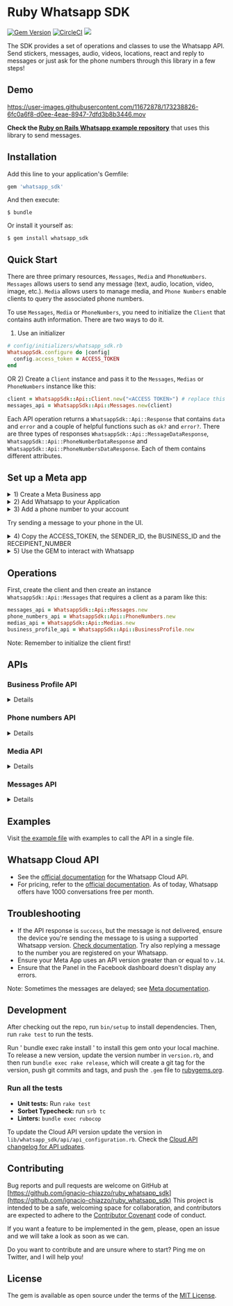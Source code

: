 # Ruby Whatsapp SDK
[![Gem Version](https://badge.fury.io/rb/whatsapp_sdk.svg)](https://badge.fury.io/rb/whatsapp_sdk)
[![CircleCI](https://circleci.com/gh/circleci/circleci-docs.svg?style=svg)](https://circleci.com/gh/ignacio-chiazzo/ruby_whatsapp_sdk)
<a href="https://codeclimate.com/github/ignacio-chiazzo/ruby_whatsapp_sdk/maintainability"><img src="https://api.codeclimate.com/v1/badges/169cce95450272e4ad7d/maintainability" /></a>

The SDK provides a set of operations and classes to use the Whatsapp API.
Send stickers, messages, audio, videos, locations, react and reply to messages or just ask for the phone numbers through this library in a few steps!


## Demo

https://user-images.githubusercontent.com/11672878/173238826-6fc0a6f8-d0ee-4eae-8947-7dfd3b8b3446.mov

**Check the [Ruby on Rails Whatsapp example repository](https://github.com/ignacio-chiazzo/ruby_on_rails_whatsapp_example)** that uses this library to send messages.

## Installation

Add this line to your application's Gemfile:

```ruby
gem 'whatsapp_sdk'
```

And then execute:

    $ bundle

Or install it yourself as:

    $ gem install whatsapp_sdk

## Quick Start

There are three primary resources, `Messages`, `Media` and `PhoneNumbers`. `Messages` allows users to send any message (text, audio, location, video, image, etc.). `Media` allows users to manage media, and `Phone Numbers` enable clients to query the associated phone numbers.

To use `Messages`, `Media` or `PhoneNumbers`, you need to initialize the `Client` that contains auth information. There are two ways to do it.

1) Use an initializer
  
```ruby
# config/initializers/whatsapp_sdk.rb
WhatsappSdk.configure do |config|
  config.access_token = ACCESS_TOKEN
end
```
OR 2) Create a `Client` instance and pass it to the `Messages`, `Medias` or `PhoneNumbers` instance like this:

```ruby
client = WhatsappSdk::Api::Client.new("<ACCESS TOKEN>") # replace this with a valid access token
messages_api = WhatsappSdk::Api::Messages.new(client)
```

Each API operation returns a `WhatsappSdk::Api::Response` that contains `data` and `error` and a couple of helpful functions such as `ok?` and `error?`. There are three types of responses `WhatsappSdk::Api::MessageDataResponse`, `WhatsappSdk::Api::PhoneNumberDataResponse` and `WhatsappSdk::Api::PhoneNumbersDataResponse`. Each of them contains different attributes.

## Set up a Meta app

<details><summary>1) Create a Meta Business app </summary>
<img width="1063" alt="Screen Shot 2022-09-05 at 11 03 47 AM" src="https://user-images.githubusercontent.com/11672878/188477795-4745a71a-a4b5-41e2-bef1-e41d3060e02b.png">
</details>

<details><summary>2) Add Whatsapp to your Application</summary>
<img width="1087" alt="Screen Shot 2022-09-05 at 11 05 43 AM" src="https://user-images.githubusercontent.com/11672878/188478100-98b3bf0a-fec7-4ea1-a492-aeb90a6b06bd.png">
</details>

<details><summary>3) Add a phone number to your account</summary>
<img width="972" alt="Screen Shot 2022-09-05 at 11 09 22 AM" src="https://user-images.githubusercontent.com/11672878/188478741-8a6105e8-2776-4493-bba9-05a62082a5aa.png">
</details>

Try sending a message to your phone in the UI.

<details><summary>4) Copy the ACCESS_TOKEN, the SENDER_ID, the BUSINESS_ID and the RECEIPIENT_NUMBER</summary>
<img width="1010" alt="Screen Shot 2022-09-05 at 11 13 24 AM" src="https://user-images.githubusercontent.com/11672878/188480634-369f8de1-b851-4735-86de-f49e96f78d8c.png">
</details>

</details>

<details><summary>5) Use the GEM to interact with Whatsapp</summary>

Example: 
1) Install the gem by running `gem install whatsapp_sdk` in the gem.
2) Open the irb terminal by running `irb` 
3) `require "whatsapp_sdk"` 
4) Set up the `ACCESS_TOKEN`, the `SENDER_ID`, the `BUSINESS_ID` and the `RECEIPIENT_NUMBER` in variables.

```ruby
ACCESS_TOKEN = "EAAZAvvr0DZBs0BABRLF8zohP5Epc6pyNu"
BUSINESS_ID = 1213141516171819
SENDER_ID = 1234567891011
RECIPIENT_NUMBER = 12398765432
```

5) Configure the Client by running 

```ruby
WhatsappSdk.configure do |config|
  config.access_token = ACCESS_TOKEN
end
```

6) Try the Phone Numbers API or Messages API

Phone Numbers API
```ruby
phone_numbers_api = WhatsappSdk::Api::PhoneNumbers.new
registered_number = phone_numbers_api.registered_number(SENDER_ID)
```

Messages API
```ruby
messages_api = WhatsappSdk::Api::Messages.new
message_sent = messages_api.send_text(sender_id: SENDER_ID, recipient_number: RECIPIENT_NUMBER,
                                      message: "Hey there! it's Whatsapp Ruby SDK")
```

Check the [example.rb file](https://github.com/ignacio-chiazzo/ruby_whatsapp_sdk/blob/main/example.rb) for more examples.

</details>

## Operations
First, create the client and then create an instance `WhatsappSdk::Api::Messages` that requires a client as a param like this:

```ruby
messages_api = WhatsappSdk::Api::Messages.new
phone_numbers_api = WhatsappSdk::Api::PhoneNumbers.new
medias_api = WhatsappSdk::Api::Medias.new
business_profile_api = WhatsappSdk::Api::BusinessProfile.new
```

Note: Remember to initialize the client first!

## APIs

### Business Profile API
<details>

Get the details of your business
```ruby
business_profile = business_profile_api.details(123456)
```

Update the details of your business
```ruby
business_profile_api.update(phone_number_id: SENDER_ID, params: { about: "A very cool business" } )
```
</details>

### Phone numbers API

<details>

Get the list of phone numbers registered
```ruby
phone_numbers_api.registered_numbers(123456) # accepts a business_id
```

Get the a phone number by id
```ruby
phone_numbers_api.registered_numbers(123456) # accepts a phone_number_id
```

Register a phone number
```ruby
phone_numbers_api.register_number(phone_number_id, pin)
```

Deregister a phone number
```ruby
phone_numbers_api.deregister_number(phone_number_id)
```
</details>

### Media API
<details>

Upload a media
```ruby
medias_api.upload(sender_id: SENDER_ID, file_path: "tmp/whatsapp.png", type: "image/png")
```

Get a media
```ruby
media = medias_api.media(media_id: MEDIA_ID)
```

Download media
```ruby
medias_api.download(url: MEDIA_URL, file_path: 'tmp/downloaded_whatsapp.png', media_type: "image/png")
```

Delete a media
```ruby
medias_api.delete(media_id: MEDIA_ID)
```

</details>

### Messages API
<details>

**Send a text message**

```ruby
messages_api.send_text(sender_id: 1234, recipient_number: 112345678, message: "hola")
```

**Read a message**
```ruby
messages_api.read_message(sender_id: 1234, message_id: "wamid.HBgLMTM0M12345678910=")
```

Note: To get the `message_id` you can set up [Webhooks](https://developers.facebook.com/docs/whatsapp/cloud-api/webhooks/components) that will listen and fire an event when a message is received.

**Send a reaction to message**
To send a reaction to a message, you need to obtain the mssage id and look for the emoji's unicode you want to use.

```ruby
messages_api.send_reaction(sender_id: 123_123, recipient_number: 56_789, message_id: "12345", emoji: "\u{1f550}")

messages_api.send_reaction(sender_id: 123_123, recipient_number: 56_789, message_id: "12345", emoji: "⛄️")
```

**Reply to a message**
To reply to a message, just include the id of the message in the `messages_api` methods. For example, to reply to a text message include the following:

```ruby
messages_api.send_text(sender_id: 123_123, recipient_number: 56_789, message: "I'm a reply", message_id: "wamid.1234")
```

**Send a location message**

```ruby
messages_api.send_location(
  sender_id: 123123, recipient_number: 56789,
  longitude: 45.4215, latitude: 75.6972, name: "nacho", address: "141 cooper street"
)
```

**Send an image message**
It could use a link or an image_id.
```ruby
# with a link
messages_api.send_image(
  sender_id: 123123, recipient_number: 56789, link: "image_link", caption: "Ignacio Chiazzo Profile"
)

# with an image id
messages_api.send_image(
  sender_id: 123123, recipient_number: 56789, image_id: "1234", caption: "Ignacio Chiazzo Profile"
)
```

**Send an audio message**
It could use a link or an audio_id.
```ruby
# with a link
messages_api.send_audio(sender_id: 123123, recipient_number: 56789, link: "audio_link")

# with an audio id
messages_api.send_audio(sender_id: 123123, recipient_number: 56789, audio_id: "1234")
```

**Send a document message**
It could use a link or a document_id.
```ruby
# with a link
messages_api.send_document(
  sender_id: 123123, recipient_number: 56789, link: "document_link", caption: "Ignacio Chiazzo"
)

# with a document id
messages_api.send_document(
  sender_id: 123123, recipient_number: 56789, document_id: "1234", caption: "Ignacio Chiazzo"
)
```

**Send a sticker message**
It could use a link or a sticker_id.
```ruby
# with a link
messages_api.send_sticker(sender_id: 123123, recipient_number: 56789, link: "link")

# with a sticker_id
messages_api.send_sticker(sender_id: 123123, recipient_number: 56789, sticker_id: "1234")
```

**Send contacts message**
To send a contact, you need to create a Contact instance object that contain objects embedded like `addresses`, `birthday`, `emails`, `name`, `org`. See this [guide](/test/contact_helper.rb) to learn how to create contacts objects.

```ruby
contacts = [create_contact(params)]
messages_api.send_contacts(sender_id: 123123, recipient_number: 56789, contacts: contacts)
```

Alernative, you could pass a plain json like this:
```ruby
messages_api.send_contacts(sender_id: 123123, recipient_number: 56789, contacts_json: {...})
```

**Send a template message**
WhatsApp message templates are specific message formats that businesses use to send out notifications or customer care messages to people that have opted in to notifications. Messages can include appointment reminders, shipping information, issue resolution or payment updates.

**Before sending a message template, you need to create one.** visit the [Official API Documentation](https://developers.facebook.com/docs/whatsapp/cloud-api/guides/send-message-templates)

<details> <summary>Component's example</summary>

```ruby
currency = WhatsappSdk::Resource::Currency.new(code: "USD", amount: 1000, fallback_value: "1000")
date_time = WhatsappSdk::Resource::DateTime.new(fallback_value: "2020-01-01T00:00:00Z")
image = WhatsappSdk::Resource::Media.new(type: "image", link: "http(s)://URL")

parameter_image = WhatsappSdk::Resource::ParameterObject.new(type: WhatsappSdk::Resource::ParameterObject::Type::Image, image: image)
# You can also use a plain string as type e.g. 
# parameter_image = WhatsappSdk::Resource::ParameterObject.new(type: "image", image: image)
parameter_text = WhatsappSdk::Resource::ParameterObject.new(type: WhatsappSdk::Resource::ParameterObject::Type::Text, text: "TEXT_STRING")
parameter_currency = WhatsappSdk::Resource::ParameterObject.new(type: WhatsappSdk::Resource::ParameterObject::Type::Currency, currency: currency)
parameter_date_time = WhatsappSdk::Resource::ParameterObject.new(type: WhatsappSdk::Resource::ParameterObject::Type::DateTime, date_time: date_time)

header_component = WhatsappSdk::Resource::Component.new(
  type: WhatsappSdk::Resource::Component::Type::Header,
  parameters: [parameter_image]
)

body_component = WhatsappSdk::Resource::Component.new(
  type: WhatsappSdk::Resource::Component::Type::Body,
  parameters: [parameter_text, parameter_currency, parameter_date_time]
)

button_component1 = WhatsappSdk::Resource::Component.new(
  type: WhatsappSdk::Resource::Component::Type::Button,
  index: 0,
  sub_type: WhatsappSdk::Resource::Component::Subtype::QuickReply,
  parameters: [
    WhatsappSdk::Resource::ButtonParameter.new(type: WhatsappSdk::Resource::ButtonParameter::Type::Payload, payload: "PAYLOAD")
  ]
)

button_component2 = WhatsappSdk::Resource::Component.new(
  type: WhatsappSdk::Resource::Component::Type::Button,
  index: 1,
  sub_type: WhatsappSdk::Resource::Component::Subtype::QuickReply,
  parameters: [
    WhatsappSdk::Resource::ButtonParameter.new(type: WhatsappSdk::Resource::ButtonParameter::Type::Payload, payload: "PAYLOAD")
  ]
)
@messages_api.send_template(sender_id: 12_345, recipient_number: 12345678, name: "hello_world", language: "en_US", components_json: [component_1])
```

</details>

Alernative, you could pass a plain json like this:
```ruby
@messages_api.send_template(sender_id: 12_345, recipient_number: 12345678, name: "hello_world", language: "en_US", components_json: [{...}])
```

**Send interactive messages**
Visit the [Official API Documentation](https://developers.facebook.com/docs/whatsapp/cloud-api/guides/send-messages#interactive-messages)

<details>
<summary>List Message's example</summary>

```ruby
interactive_header = WhatsappSdk::Resource::InteractiveHeader.new(
  type: WhatsappSdk::Resource::InteractiveHeader::Type::Text,
  text: "I am the header!"
)

interactive_body = WhatsappSdk::Resource::InteractiveBody.new(
  text: "I am the body!"
)

interactive_footer = WhatsappSdk::Resource::InteractiveFooter.new(
  text: "I am the footer!"
)

interactive_action = WhatsappSdk::Resource::InteractiveAction.new(
  type: WhatsappSdk::Resource::InteractiveAction::Type::ListMessage
)

interactive_action.button = "I am the button CTA"

interactive_section_1 = WhatsappSdk::Resource::InteractiveActionSection.new(
  title: "I am the section 1"
)
interactive_section_1_row_1 = WhatsappSdk::Resource::InteractiveActionSectionRow.new(
  title: "I am the row 1 title",
  id: "section_1_row_1",
  description: "I am the optional section 1 row 1 description"
)
interactive_section_1.add_row(interactive_section_1_row_1)
interactive_action.add_section(interactive_section_1)

interactive_list_messages = WhatsappSdk::Resource::Interactive.new(
  type: WhatsappSdk::Resource::Interactive::Type::ListMessage,
  header: interactive_header,
  body: interactive_body,
  footer: interactive_footer,
  action: interactive_action
)

messages_api.send_interactive_list_messages(
  sender_id: 12_345, recipient_number: 1234567890,
  interactive: interactive_list_messages
)
```
</details>

Alternative, you could pass a plain json like this:
```ruby
messages_api.send_interactive_list_messages(
  sender_id: 12_345, recipient_number: 1234567890
  interactive_json: {...}
)
```

<details>
<summary>Reply Button's example</summary>

```ruby
interactive_header = WhatsappSdk::Resource::InteractiveHeader.new(
  type: WhatsappSdk::Resource::InteractiveHeader::Type::Text,
  text: "I am the header!"
)

interactive_body = WhatsappSdk::Resource::InteractiveBody.new(
  text: "I am the body!"
)

interactive_footer = WhatsappSdk::Resource::InteractiveFooter.new(
  text: "I am the footer!"
)

interactive_action = WhatsappSdk::Resource::InteractiveAction.new(
  type: WhatsappSdk::Resource::InteractiveAction::Type::ReplyButton
)

interactive_reply_button_1 = WhatsappSdk::Resource::InteractiveActionReplyButton.new(
  title: "I am the reply button 1",
  id: "button_1"
)
interactive_action.add_reply_button(interactive_reply_button_1)

interactive_reply_button_2 = WhatsappSdk::Resource::InteractiveActionReplyButton.new(
  title: "I am the reply button 2",
  id: "button_2"
)
interactive_action.add_reply_button(interactive_reply_button_2)

interactive_reply_buttons = WhatsappSdk::Resource::Interactive.new(
  type: WhatsappSdk::Resource::Interactive::Type::ReplyButton,
  header: interactive_header,
  body: interactive_body,
  footer: interactive_footer,
  action: interactive_action
)

messages_api.send_interactive_reply_buttons(
  sender_id: 12_345, recipient_number: 1234567890,
  interactive: interactive_reply_buttons
)
```
</details>

Alternative, you could pass a plain json like this:
```ruby
messages_api.send_interactive_reply_buttons(
  sender_id: 12_345, recipient_number: 1234567890
  interactive_json: {...}
)
```
</details>


## Examples

Visit [the example file](/example.rb) with examples to call the API in a single file.

## Whatsapp Cloud API

- See the [official documentation](https://developers.facebook.com/docs/whatsapp/cloud-api) for the Whatsapp Cloud API.
- For pricing, refer to the [official documentation](https://developers.facebook.com/docs/whatsapp/pricing/). As of today, Whatsapp offers have 1000 conversations free per month.

## Troubleshooting

- If the API response is `success`,  but the message is not delivered, ensure the device you're sending the message to is using a supported Whatsapp version. [Check documentation](https://developers.facebook.com/docs/whatsapp/cloud-api/support/troubleshooting#message-not-delivered). Try also replying a message to the number you are registered on your Whatsapp.
- Ensure your Meta App uses an API version greater than or equal to `v.14`.
- Ensure that the Panel in the Facebook dashboard doesn't display any errors.

Note: Sometimes the messages are delayed; see [Meta documentation](https://developers.facebook.com/docs/whatsapp/on-premises/guides/send-message-performance#delays). 

## Development

After checking out the repo, run `bin/setup` to install dependencies. Then, run `rake test` to run the tests.

Run ' bundle exec rake install ' to install this gem onto your local machine. To release a new version, update the version number in `version.rb`, and then run `bundle exec rake release`, which will create a git tag for the version, push git commits and tags, and push the `.gem` file to [rubygems.org](https://rubygems.org).

### Run all the tests
- **Unit tests:** Run `rake test`
- **Sorbet Typecheck:** run `srb tc`
- **Linters:** `bundle exec rubocop`


To update the Cloud API version update the version in `lib/whatsapp_sdk/api/api_configuration.rb`. Check the [Cloud API changelog for API udpates](https://developers.facebook.com/docs/whatsapp/business-platform/changelog#api-error-response-behavior).

## Contributing

Bug reports and pull requests are welcome on GitHub at [https://github.com/ignacio-chiazzo/ruby_whatsapp_sdk](https://github.com/ignacio-chiazzo/ruby_whatsapp_sdk) This project is intended to be a safe, welcoming space for collaboration, and contributors are expected to adhere to the [Contributor Covenant](http://contributor-covenant.org) code of conduct.

If you want a feature to be implemented in the gem, please, open an issue and we will take a look as soon as we can. 


Do you want to contribute and are unsure where to start? Ping me on Twitter, and I will help you!

## License

The gem is available as open source under the terms of the [MIT License](https://opensource.org/licenses/MIT).
